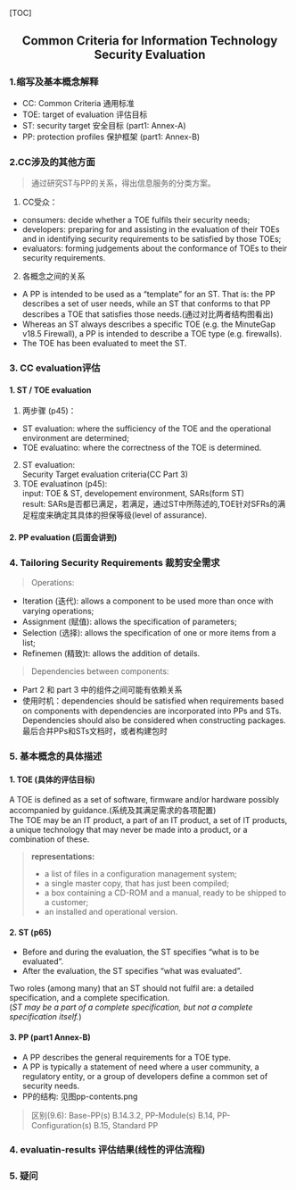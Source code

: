
[TOC] 

## <center>Common Criteria for Information Technology Security Evaluation
### 1.缩写及基本概念解释
- CC: Common Criteria 通用标准
- TOE: target of evaluation 评估目标
- ST: security target 安全目标 (part1: Annex-A)
- PP: protection profiles 保护框架 (part1: Annex-B)
### 2.CC涉及的其他方面
> 通过研究ST与PP的关系，得出信息服务的分类方案。
1. CC受众：
- consumers: decide whether a TOE fulfils their security needs;
- developers: preparing for and assisting in the evaluation of their TOEs and in identifying security requirements to be
satisfied by those TOEs; 
- evaluators: forming judgements about the conformance of TOEs to their security requirements. 
2. 各概念之间的关系
- A PP is intended to be used as a “template” for an ST. That is: the PP describes a set of user needs, while an ST that conforms to that PP describes a TOE that satisfies those needs.(通过对比两者结构图看出)
- Whereas an ST always describes a specific TOE (e.g. the MinuteGap v18.5 Firewall), a PP is intended to describe a TOE type (e.g. firewalls). 
- The TOE has been evaluated to meet the ST.

### 3. CC evaluation评估
#### 1. ST / TOE evaluation
1. 两步骤 (p45)：
- ST evaluation: where the sufficiency of the TOE and the operational environment are determined;
- TOE evaluatino: where the correctness of the TOE is determined.
2. ST evaluation:  
Security Target evaluation criteria(CC Part 3)
3. TOE evaluatinon (p45):  
input: TOE & ST, developement environment, SARs(form ST)  
result: SARs是否都已满足，若满足，通过ST中所陈述的,TOE针对SFRs的满足程度来确定其具体的担保等级(level of assurance).
#### 2. PP evaluation (后面会讲到)
### 4. Tailoring Security Requirements 裁剪安全需求  
> Operations:
- Iteration (迭代): allows a component to be used more than once with varying operations;
- Assignment (赋值): allows the specification of parameters;
- Selection (选择): allows the specification of one or more items from a list; 
- Refinemen (精致)t: allows the addition of details.
> Dependencies between components:
- Part 2 和 part 3 中的组件之间可能有依赖关系
- 使用时机：dependencies should be satisfied when requirements based on components with dependencies are incorporated into PPs and STs. Dependencies should also be considered when constructing packages.  
最后合并PPs和STs文档时，或者构建包时
### 5. 基本概念的具体描述
#### 1. TOE (具体的评估目标)
A TOE is defined as a set of software, firmware and/or hardware possibly
accompanied by guidance.(系统及其满足需求的各项配置)  
The TOE may be an IT product, a part of an IT product, a set of IT products, a unique technology that may never be made into a product, or a combination of these.    
> **representations:**  
> - a list of files in a configuration management system;
> - a single master copy, that has just been compiled;
> - a box containing a CD-ROM and a manual, ready to be shipped to a
customer;
> - an installed and operational version.
#### 2. ST (p65)
- Before and during the evaluation, the ST specifies “what is to be evaluated”.  
- After the evaluation, the ST specifies “what was evaluated”.   

Two roles (among many) that an ST should not fulfil are: a detailed specification, and a complete specification.   
(*ST may be a part of a complete specification, but not a complete specification itself.*)  
#### 3. PP (part1 Annex-B)
- A PP describes the general requirements for a TOE type.  
- A PP is typically a statement of need where a user community, a regulatory entity, or a group of developers define a common set of security needs.
- PP的结构: 见图pp-contents.png
> 区别(9.6): Base-PP(s) B.14.3.2, PP-Module(s) B.14, PP-Configuration(s) B.15, Standard PP
### 4. evaluatin-results 评估结果(线性的评估流程)
### 5. 疑问
























